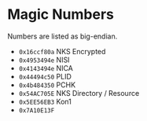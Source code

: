 # Magic Numbers

Numbers are listed as big-endian.

- `0x16ccf80a` NKS Encrypted
- `0x4953494e` NISI
- `0x4143494e` NICA
- `0x44494c50` PLID
- `0x4b484350` PCHK
- `0x54AC705E` NKS Directory / Resource
- `0x5EE56EB3` Kon1
- `0x7A10E13F`
